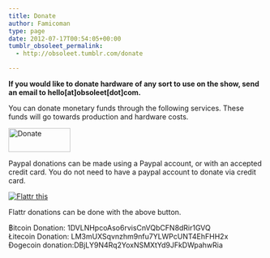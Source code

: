 ```yaml
---
title: Donate
author: Famicoman
type: page
date: 2012-07-17T00:54:05+00:00
tumblr_obsoleet_permalink:
  - http://obsoleet.tumblr.com/donate

---
```

**If you would like to donate hardware of any sort to use on the show, send an email to hello[at]obsoleet[dot]com.**

You can donate monetary funds through the following services. These funds will go towards production and hardware costs.

<a title="Donate" href="https://www.paypal.com/cgi-bin/webscr?cmd=_donations&business=STDM4A7BBYBJN&lc=US&item_name=Obsoleet&item_number=Obsoleet&currency_code=USD&bn=PP%2dDonationsBF%3abtn_donateCC_LG%2egif%3aNonHosted" target="_blank"><img src="http://famicoman.com/obso/donate.gif" alt="Donate" width="122" height="47" /></a>

Paypal donations can be made using a Paypal account, or with an accepted credit card. You do not need to have a paypal account to donate via credit card.

 <a href="http://flattr.com/thing/500710/Obsoleet" target="_blank"><img src="http://api.flattr.com/button/flattr-badge-large.png" alt="Flattr this" border="0" /></a>

Flattr donations can be done with the above button.

฿itcoin Donation: 1DVLNHpcoAso6rvisCnVQbCFN8dRir1GVQ  
Łitecoin Donation: LM3mUXSqvnzhm9nfu7YLWPcUNT4EhFHH2x  
Ðogecoin donation:DBjLY9N4Rq2YoxNSMXtYd9JFkDWpahwRia